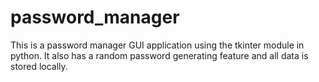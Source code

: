 # password_manager
This is a password manager GUI application using the tkinter module in python.  It also has a random password generating feature and all data is stored locally.

